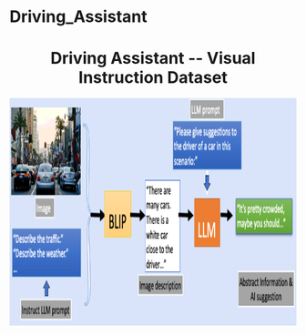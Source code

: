 # Driving_Assistant

<h1 align="center">
  <span> Driving Assistant -- Visual Instruction Dataset </span>
</h1>

<div align="center">
     <img width="auto" height="400px" src="./cityscape_test_imgs/assistant_driving_pipline_blip_gpt.png"/>
</div>
